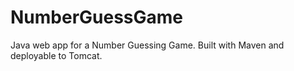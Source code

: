 # NumberGuessGame
Java web app for a Number Guessing Game. Built with Maven and deployable to Tomcat.
